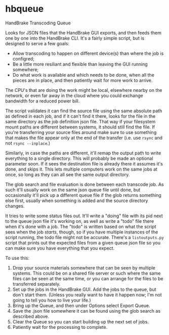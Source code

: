 # hbqueue
HandBrake Transcoding Queue

Looks for JSON files that the HandBrake GUI exports, and then feeds them
one by one into the HandBrake CLI. It's a fairly simple script, but is
designed to serve a few goals:

* Allow transcoding to happen on different device(s) than where the job
is configred;
* Be a little more resiliant and flexible than leaving the GUI running
somewhere;
* Do what work is available and which needs to be done, when all the
pieces are in place, and then patiently wait for more work to arrive.

The CPU's that are doing the work might be local, elsewhere nearby on
the network, or even far away in the cloud where you could exchange
bandwidth for a reduced power bill.

The script validates it can find the source file using the same absolute
path as defined in each job, and if it can't find it there, looks for
the file in the same directory as the job definition json file. That way
if your filesystem mount paths are different between systems, it should
still find the file. If you're transferring your source files around
make sure to use something that makes the file appear only at the end of
the transfer (i.e. use `rsync` and not `rsync --inplace`.)

Similarly, in case the paths are different, it'll remap the output path
to write everything to a single directory. This will probably be made an
optional parameter soon. If it sees the destination file is already
there it assumes it's done, and skips it. This lets multiple computers
work on the same jobs at once, so long as they can all see the same
output directory.

The glob search and file evaluation is done between each transcode job.
As such it'll usually work on the same json queue file until done, but
occasionally it'll pick up a different queue file if the glob returns
something else first, usually when something is added and the source
directory changes.

It tries to write some status files out. It'll write a "doing" file with
its pid next to the queue json file it's working on, as well as write a
"todo" file there when it's done with a job. The "todo" is written based
on what the script sees when the job *starts*, though, so if you have
multiple instances of the script running, the todo file might not be
accurate. There's a `listoutputs.py` script that prints out the expected
files from a given queue json file so you can make sure you have
everything that you expect.

To use this:

1. Drop your source materials somewhere that can be seen by multiple
systems. This could be on a shared file server or such where the same
files can be seen at the same time, or you can arrange for the files to
be transferred separately.
2. Set up the jobs in the HandBrake GUI. Add the jobs to the queue, but
don't start them. (Unless you really want to have it happen now; I'm not
going to tell you how to live your life.)
3. Bring up the Queue, and then under Options select Export Queue.
4. Save the .json file somewhere it can be found using the glob search
as described above.
5. Clear the Queue so you can start building up the next set of jobs.
6. Patiently wait for the processing to complete.

